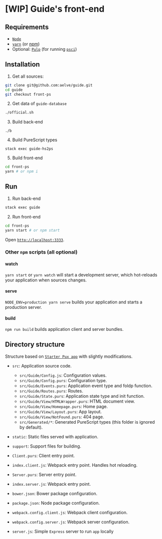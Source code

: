 # [WIP] Guide's front-end

## Requirements

* [`Node`](https://nodejs.org/en/)
* [`yarn`](https://yarnpkg.com/lang/en/) (or [npm](https://www.npmjs.com/))
* Optional: [`Pulp`](https://github.com/purescript-contrib/pulp) (for running [`psci`](https://github.com/purescript/documentation/blob/master/guides/PSCi.md))


## Installation

1. Get all sources:
```sh
git clone git@github.com:aelve/guide.git
cd guide
git checkout front-ps
```

2. Get data of `guide-database`
```sh
./official.sh
```

3. Build back-end
```
./b
```

4. Build PureScript types
```
stack exec guide-hs2ps
```

5. Build front-end
```sh
cd front-ps
yarn # or npm i
```

## Run

1. Run back-end
```sh
stack exec guide
```

2. Run front-end
```sh
cd front-ps
yarn start # or npm start
```

Open [`http://localhost:3333`](http://localhost:3333).

### Other `npm` scripts (all optional)

#### watch

`yarn start` or `yarn watch` will start a development server, which
hot-reloads your application when sources changes.

#### serve

`NODE_ENV=production yarn serve` builds your application and starts a
production server.

#### build

`npm run build` builds application client and server bundles.


## Directory structure

Structure based on [`Starter Pux app`](https://github.com/alexmingoia/pux-starter-app) with slightly modifications.

- `src`: Application source code.
  - `src/Guide/Config.js`: Configuration values.
  - `src/Guide/Config.purs`: Configuration type.
  - `src/Guide/Events.purs`: Application event type and foldp function.
  - `src/Guide/Routes.purs`: Routes.
  - `src/Guide/State.purs`: Application state type and init function.
  - `src/Guide/View/HTMLWrapper.purs`: HTML document view.
  - `src/Guide/View/Homepage.purs`: Home page.
  - `src/Guide/View/Layout.purs`: App layout.
  - `src/Guide/View/NotFound.purs`: 404 page.
  - `src/Generated/*`: Generated PureScript types (this folder is ignored by default).

- `static`: Static files served with application.
- `support`: Support files for building.

- `Client.purs`: Client entry point.
- `index.client.js`: Webpack entry point. Handles hot reloading.

- `Server.purs`: Server entry point.
- `index.server.js`: Webpack entry point.

- `bower.json`: Bower package configuration.
- `package.json`: Node package configuration.


- `webpack.config.client.js`: Webpack client configuration.
- `webpack.config.server.js`: Webpack server configuration.
- `server.js`: Simple `Express` server to run `app` locally
